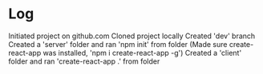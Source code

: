# Log
Initiated project on github.com
Cloned project locally
Created 'dev' branch
Created a 'server' folder and ran 'npm init' from folder
(Made sure create-react-app was installed, 'npm i create-react-app -g')
Created a 'client' folder and ran 'create-react-app .' from folder